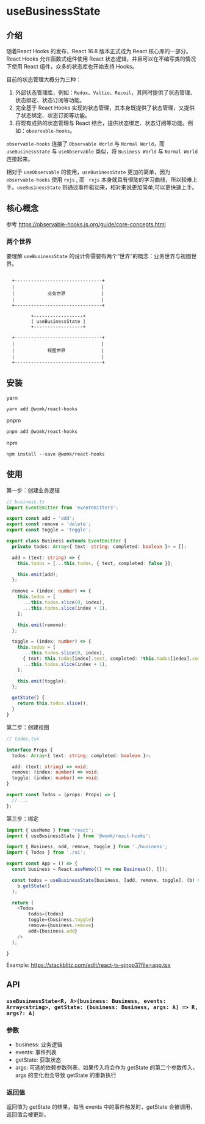 # useBusinessState

## 介绍

随着React Hooks 的发布，React 16.8 版本正式成为 React 核心库的一部分。React Hooks 允许函数式组件使用 React 状态逻辑，并且可以在不编写类的情况下使用 React 组件，众多的状态库也开始支持 Hooks。

目前的状态管理大概分为三种：

1. 外部状态管理库，例如：`Redux`、`Valtio`、`Recoil`，其同时提供了状态管理、状态绑定、状态订阅等功能。
2. 完全基于 React Hooks 实现的状态管理，其本身既提供了状态管理，又提供了状态绑定、状态订阅等功能。
3. 将现有成熟的状态管理与 React 结合，提供状态绑定、状态订阅等功能。例如：`observable-hooks`。

`observable-hooks` 连接了 `Observable World` 与 `Normal World`，而 `useBusinessState` 与 `useObservable` 类似，将 `Business World` 与 `Normal World` 连接起来。

相对于 `useObservable` 的使用，`useBusinessState` 更加的简单，因为 `observable-hooks` 使用 `rxjs` , 而 ` rxjs` 本身就具有很陡的学习曲线，所以较难上手。`useBusinessState` 则通过事件驱动来，相对来说更加简单,可以更快速上手。

## 核心概念

参考 https://observable-hooks.js.org/guide/core-concepts.html

### 两个世界

要理解 `useBusinessState` 的设计你需要有两个“世界”的概念：业务世界与视图世界。

```

  +--------------------------------+
  |             　　　　            |
  |            业务世界             |
  |             　　　　            |
  +--------------------------------+

         +------------------+
         | useBusinessState |
         +------------------+

  +--------------------------------+
  |             　　　　            |
  |            视图世界             |
  |             　　　　            |
  +--------------------------------+

```

## 安装

yarn

```
yarn add @womk/react-hooks
```

pnpm

```
pnpm add @womk/react-hooks
```

npm

```
npm install --save @womk/react-hooks
```

## 使用

第一步：创建业务逻辑

```ts
// business.ts
import EventEmitter from 'eventemitter3';

export const add = 'add';
export const remove = 'delete';
export const toggle = 'toggle';

export class Business extends EventEmitter {
  private todos: Array<{ text: string; completed: boolean }> = [];

  add = (text: string) => {
    this.todos = [...this.todos, { text, completed: false }];

    this.emit(add);
  };

  remove = (index: number) => {
    this.todos = [
      ...this.todos.slice(0, index),
      ...this.todos.slice(index + 1),
    ];

    this.emit(remove);
  };

  toggle = (index: number) => {
    this.todos = [
      ...this.todos.slice(0, index),
      { text: this.todos[index].text, completed: !this.todos[index].completed },
      ...this.todos.slice(index + 1),
    ];

    this.emit(toggle);
  };

  getState() {
    return this.todos.slice();
  }
}
```

第二步：创建视图

```ts
// todos.tsx

interface Props {
  todos: Array<{ text: string; completed: boolean }>;

  add: (text: string) => void;
  remove: (index: number) => void;
  toggle: (index: number) => void;
}

export const Todos = (props: Props) => {
  // ...
};
```

第三步：绑定

```ts
import { useMemo } from 'react';
import { useBusinessState } from '@womk/react-hooks';

import { Business, add, remove, toggle } from './business';
import { Todos } from './ui';

export const App = () => {
  const business = React.useMemo(() => new Business(), []);

  const todos = useBusinessState(business, [add, remove, toggle], (b) =>
    b.getState()
  );

  return (
    <Todos
        todos={todos}
        toggle={business.toggle}
        remove={business.remove}
        add={business.add}
    />
  );

}

```

Example: https://stackblitz.com/edit/react-ts-sjnpp3?file=app.tsx

## API

### `useBusinessState<R, A>(business: Business, events: Array<string>, getState: (business: Business, args: A) => R, args?: A)`

### 参数

- business: 业务逻辑
- events: 事件列表
- getState: 获取状态
- args: 可选的依赖参数列表，如果传入将会作为 getState 的第二个参数传入，args 的变化也会导致
  getState 的重新执行

### 返回值

返回值为 getState 的结果，每当 events 中的事件触发时，getState 会被调用，返回值会被更新。
